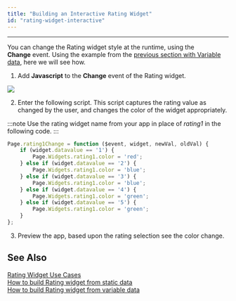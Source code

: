 ```yaml
---
title: "Building an Interactive Rating Widget"
id: "rating-widget-interactive"
---
```

---
You can change the Rating widget style at the runtime, using the **Change** event. Using the example from the [previous section with Variable data](/learn/how-tos/building-rating-widget-using-variable), here we will see how.

1. Add **Javascript** to the **Change** event of the Rating widget. 

[![](/learn/assets/rating_usage_statvar_event.png)](/learn/assets/rating_usage_statvar_event.png)

2. Enter the following script. This script captures the rating value as changed by the user, and changes the color of the widget appropriately. 

:::note
Use the rating widget name from your app in place of _rating1_ in the following code.
:::

```js    
Page.rating1Change = function ($event, widget, newVal, oldVal) {
    if (widget.datavalue == '1') {
        Page.Widgets.rating1.color = 'red';
    } else if (widget.datavalue == '2') {
        Page.Widgets.rating1.color = 'blue';
    } else if (widget.datavalue == '3') {
        Page.Widgets.rating1.color = 'blue';
    } else if (widget.datavalue == '4') {
        Page.Widgets.rating1.color = 'green';
    } else if (widget.datavalue == '5') {
        Page.Widgets.rating1.color = 'green';
    }
};
``` 
3. Preview the app, based upon the rating selection see the color change.

## See Also

[Rating Widget Use Cases](/learn/app-development/widgets/form-widgets/rating-widget/)  
[How to build Rating widget from static data](/learn/how-tos/rating-widget-using-static-data/)  
[How to build Rating widget from variable data](/learn/how-tos/building-rating-widget-using-variable)  

